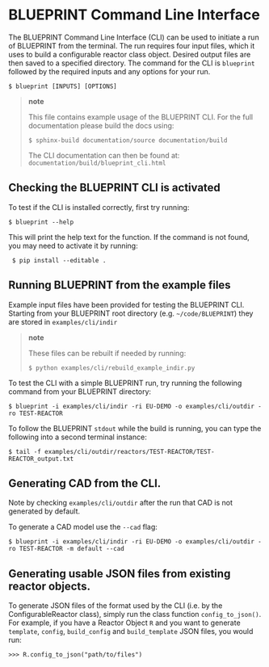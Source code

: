 # BLUEPRINT Command Line Interface

The BLUEPRINT Command Line Interface (CLI) can be used to initiate a run of BLUEPRINT
from the terminal. The run requires four input files, which it uses to build a
configurable reactor class object. Desired output files are then saved to a specified
directory. The command for the CLI is `blueprint` followed by the required inputs and
any options for your run.

    $ blueprint [INPUTS] [OPTIONS]

> **note**
>
> This file contains example usage of the BLUEPRINT CLI. For the full documentation
> please build the docs using:
>
>     $ sphinx-build documentation/source documentation/build
> The CLI documentation can then be found at: `documentation/build/blueprint_cli.html`

## Checking the BLUEPRINT CLI is activated

To test if the CLI is installed correctly, first try running:

    $ blueprint --help

This will print the help text for the function. If the command is not found, you may need
to activate it by running:

     $ pip install --editable .

## Running BLUEPRINT from the example files

Example input files have been provided for testing the BLUEPRINT CLI. Starting from
your BLUEPRINT root directory (e.g. `~/code/BLUEPRINT`) they are stored in
`examples/cli/indir`

> **note**
>
> These files can be rebuilt if needed by running:
>
>     $ python examples/cli/rebuild_example_indir.py

To test the CLI with a simple BLUEPRINT run, try running the following command from your
BLUEPRINT directory:

    $ blueprint -i examples/cli/indir -ri EU-DEMO -o examples/cli/outdir -ro TEST-REACTOR

To follow the BLUEPRINT `stdout` while the build is running, you can type the following
into a second terminal instance:

    $ tail -f examples/cli/outdir/reactors/TEST-REACTOR/TEST-REACTOR_output.txt

## Generating CAD from the CLI.

Note by checking `examples/cli/outdir` after the run that CAD is not generated by
default.

To generate a CAD model use the `--cad` flag:

    $ blueprint -i examples/cli/indir -ri EU-DEMO -o examples/cli/outdir -ro TEST-REACTOR -m default --cad


## Generating usable JSON files from existing reactor objects.

To generate JSON files of the format used by the CLI (i.e. by the ConfigurableReactor class), simply run the class function `config_to_json()`.
For example, if you have a Reactor Object `R` and you want to generate `template`,
`config`, `build_config` and `build_template` JSON files, you would run:

    >>> R.config_to_json("path/to/files")
